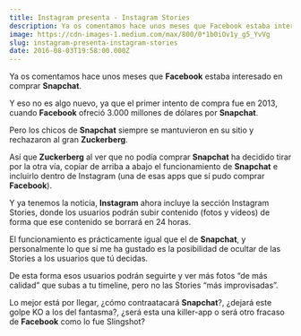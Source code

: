 ```yaml
---
title: Instagram presenta - Instagram Stories
description: Ya os comentamos hace unos meses que Facebook estaba interesado en comprar Snapchat.
image: https://cdn-images-1.medium.com/max/800/0*1b0iOv1y_g5_YvVg
slug: instagram-presenta-instagram-stories
date: 2016-08-03T19:58:00.000Z
---
```


Ya os comentamos hace unos meses que **Facebook** estaba interesado en comprar **Snapchat**.

Y eso no es algo nuevo, ya que el primer intento de compra fue en 2013, cuando **Facebook** ofreció 3.000 millones de dólares por **Snapchat**.

Pero los chicos de **Snapchat** siempre se mantuvieron en su sitio y rechazaron al gran **Zuckerberg**.

Así que **Zuckerberg** al ver que no podía comprar **Snapchat** ha decidido tirar por la otra vía, copiar de arriba a abajo el funcionamiento de **Snapchat** e incluirlo dentro de Instagram (una de esas apps que sí pudo comprar **Facebook**).


Y ya tenemos la noticia, **Instagram** ahora incluye la sección Instagram Stories, donde los usuarios podrán subir contenido (fotos y vídeos) de forma que ese contenido se borrará en 24 horas.

El funcionamiento es prácticamente igual que el de **Snapchat**, y personalmente lo que sí me ha gustado es la posibilidad de ocultar de las Stories a los usuarios que tú decidas.

De esta forma esos usuarios podrán seguirte y ver más fotos “de más calidad” que subas a tu timeline, pero no las Stories “más improvisadas”.

Lo mejor está por llegar, ¿cómo contraatacará **Snapchat**?, ¿dejará este golpe KO a los del fantasma?, ¿será esta una killer-app o será otro fracaso de **Facebook** como lo fue Slingshot?
